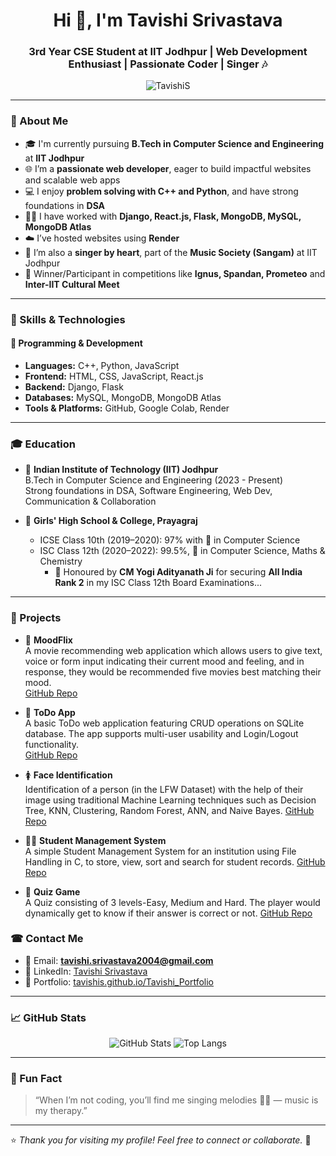 <h1 align="center">Hi 👋, I'm Tavishi Srivastava</h1>
<h3 align="center">3rd Year CSE Student at IIT Jodhpur | Web Development Enthusiast | Passionate Coder | Singer 🎶</h3>

<p align="center">
  <img src="https://komarev.com/ghpvc/?username=TavishiS&label=Profile%20views&color=0e75b6&style=flat" alt="TavishiS" />
</p>

---

### 💫 About Me

- 🎓 I'm currently pursuing **B.Tech in Computer Science and Engineering** at **IIT Jodhpur**
- 🌐 I’m a **passionate web developer**, eager to build impactful websites and scalable web apps
- 💻 I enjoy **problem solving with C++ and Python**, and have strong foundations in **DSA**
- 🧑‍💻 I have worked with **Django, React.js, Flask, MongoDB, MySQL, MongoDB Atlas**
- ☁️ I’ve hosted websites using **Render**
- 🎤 I’m also a **singer by heart**, part of the **Music Society (Sangam)** at IIT Jodhpur
- 🏅 Winner/Participant in competitions like **Ignus, Spandan, Prometeo** and **Inter-IIT Cultural Meet**

---

### 🧠 Skills & Technologies

#### 🚀 Programming & Development
- **Languages:** C++, Python, JavaScript  
- **Frontend:** HTML, CSS, JavaScript, React.js  
- **Backend:** Django, Flask  
- **Databases:** MySQL, MongoDB, MongoDB Atlas  
- **Tools & Platforms:** GitHub, Google Colab, Render  

---

### 🎓 Education

- 🏫 **Indian Institute of Technology (IIT) Jodhpur**  
  B.Tech in Computer Science and Engineering (2023 - Present)  
  Strong foundations in DSA, Software Engineering, Web Dev, Communication & Collaboration

- 🏫 **Girls' High School & College, Prayagraj**  
  - ICSE Class 10th (2019–2020): 97% with 💯 in Computer Science  
  - ISC Class 12th (2020–2022): 99.5%, 💯 in Computer Science, Maths & Chemistry  
    - 🏅 Honoured by **CM Yogi Adityanath Ji** for securing **All India Rank 2** in my ISC Class 12th Board Examinations...

---

### 📂 Projects

<!-- Replace below with actual GitHub repo links and project summaries -->
- 📸 **MoodFlix**  
  A movie recommending web application which allows users to give text, voice or form input indicating their current mood and feeling, and in response, they would be recommended five movies best matching their mood.  
  [GitHub Repo](https://github.com/TavishiS/Emotion2Movies)

- 📝 **ToDo App**  
  A basic ToDo web application featuring CRUD operations on SQLite database. The app supports multi-user usability and Login/Logout functionality.  
  [GitHub Repo](https://github.com/TavishiS/ToDo-app)

- 🚺 **Face Identification**  
  Identification of a person (in the LFW Dataset) with the help of their image using traditional Machine Learning techniques such as Decision Tree, KNN, Clustering, Random Forest, ANN, and Naive Bayes.
  [GitHub Repo](https://github.com/AgarwalMayank2/Face_Identification)

<!-- Add more projects here -->

- 👩‍🎓 **Student Management System**  
  A simple Student Management System for an institution using File Handling in C, to store, view, sort and search for student records.
  [GitHub Repo](https://github.com/TavishiS/Student_Management_System)

- 🎯 **Quiz Game**  
  A Quiz consisting of 3 levels-Easy, Medium and Hard. The player would dynamically get to know if their answer is correct or not.
  [GitHub Repo](https://github.com/TavishiS/Quiz_Game)

### ☎ Contact Me

- 📧 Email: **tavishi.srivastava2004@gmail.com**  
- 🔗 LinkedIn: [Tavishi Srivastava](https://www.linkedin.com/in/tavishi2004/)  
- 🪪 Portfolio: [tavishis.github.io/Tavishi_Portfolio](https://tavishis.github.io/Tavishi_Portfolio/)

---

### 📈 GitHub Stats

<p align="center">
  <img src="https://github-readme-stats.vercel.app/api?username=TavishiS&show_icons=true&theme=radical" alt="GitHub Stats" />
  <img src="https://github-readme-stats.vercel.app/api/top-langs/?username=TavishiS&layout=compact&theme=radical" alt="Top Langs" />
</p>

---

### 🎵 Fun Fact

> “When I’m not coding, you’ll find me singing melodies 🎤🎶 — music is my therapy.”

---

⭐️ *Thank you for visiting my profile! Feel free to connect or collaborate.* 🤝

